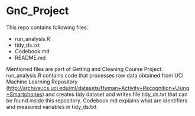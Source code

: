# GnC_Project
This repo contains following files:
  - run_analysis.R
  - tidy_ds.txt
  - Codebook.md
  - README.md

Mentioned files are part of Getting and Cleaning Course Project. 
run_analysis.R contains code that processes raw data obtained from UCI Machine Learning Repository (http://archive.ics.uci.edu/ml/datasets/Human+Activity+Recognition+Using+Smartphones) 
and creates tidy dataset and writes file tidy_ds.txt that can be found inside this repository. 
Codebook.md explains what are identifiers and measured variables in tidy_ds.txt



